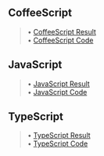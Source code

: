 ## CoffeeScript
> • [CoffeeScript Result](https://github.com/GalacticDocs/Language-Perf/blob/main/JS%20vs%20CFS%20vs%20TS/CFS/Result.md)<br>
> • [CoffeeScript Code](https://github.com/GalacticDocs/Language-Perf/blob/main/JS%20vs%20CFS%20vs%20TS/CFS/main.coffee)<br>

## JavaScript
> • [JavaScript Result](https://github.com/GalacticDocs/Language-Perf/blob/main/JS%20vs%20CFS%20vs%20TS/JS/Result.md)<br>
> • [JavaScript Code](https://github.com/GalacticDocs/Language-Perf/blob/main/JS%20vs%20CFS%20vs%20TS/JS/main.js)<br>

## TypeScript
> • [TypeScript Result](https://github.com/GalacticDocs/Language-Perf/blob/main/JS%20vs%20CFS%20vs%20TS/TS/Result.md)<br>
> • [TypeScript Code](https://github.com/GalacticDocs/Language-Perf/blob/main/JS%20vs%20CFS%20vs%20TS/TS/main.ts)
